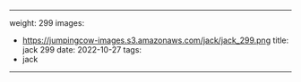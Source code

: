 
---
weight: 299
images:
- https://jumpingcow-images.s3.amazonaws.com/jack/jack_299.png
title: jack 299
date: 2022-10-27
tags:
- jack
---
